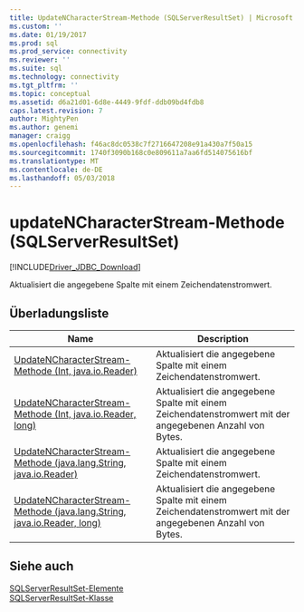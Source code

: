 ```yaml
---
title: UpdateNCharacterStream-Methode (SQLServerResultSet) | Microsoft Docs
ms.custom: ''
ms.date: 01/19/2017
ms.prod: sql
ms.prod_service: connectivity
ms.reviewer: ''
ms.suite: sql
ms.technology: connectivity
ms.tgt_pltfrm: ''
ms.topic: conceptual
ms.assetid: d6a21d01-6d8e-4449-9fdf-ddb09bd4fdb8
caps.latest.revision: 7
author: MightyPen
ms.author: genemi
manager: craigg
ms.openlocfilehash: f46ac8dc0538c7f2716647208e91a430a7f50a15
ms.sourcegitcommit: 1740f3090b168c0e809611a7aa6fd514075616bf
ms.translationtype: MT
ms.contentlocale: de-DE
ms.lasthandoff: 05/03/2018
---
```

# <a name="updatencharacterstream-method-sqlserverresultset"></a>updateNCharacterStream-Methode (SQLServerResultSet)
[!INCLUDE[Driver_JDBC_Download](../../../includes/driver_jdbc_download.md)]

  Aktualisiert die angegebene Spalte mit einem Zeichendatenstromwert.  
  
## <a name="overload-list"></a>Überladungsliste  
  
|Name|Description|  
|----------|-----------------|  
|[UpdateNCharacterStream-Methode &#40;Int, java.io.Reader&#41;](../../../connect/jdbc/reference/updatencharacterstream-method-int-java-io-reader.md)|Aktualisiert die angegebene Spalte mit einem Zeichendatenstromwert.|  
|[UpdateNCharacterStream-Methode &#40;Int, java.io.Reader, long&#41;](../../../connect/jdbc/reference/updatencharacterstream-method-int-java-io-reader-long.md)|Aktualisiert die angegebene Spalte mit einem Zeichendatenstromwert mit der angegebenen Anzahl von Bytes.|  
|[UpdateNCharacterStream-Methode &#40;java.lang.String, java.io.Reader&#41;](../../../connect/jdbc/reference/updatencharacterstream-method-java-lang-string-java-io-reader.md)|Aktualisiert die angegebene Spalte mit einem Zeichendatenstromwert.|  
|[UpdateNCharacterStream-Methode &#40;java.lang.String, java.io.Reader, long&#41;](../../../connect/jdbc/reference/updatencharacterstream-method-java-lang-string-java-io-reader-long.md)|Aktualisiert die angegebene Spalte mit einem Zeichendatenstromwert mit der angegebenen Anzahl von Bytes.|  
  
## <a name="see-also"></a>Siehe auch  
 [SQLServerResultSet-Elemente](../../../connect/jdbc/reference/sqlserverresultset-members.md)   
 [SQLServerResultSet-Klasse](../../../connect/jdbc/reference/sqlserverresultset-class.md)  
  
  

